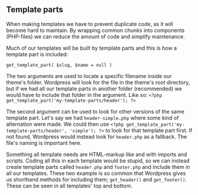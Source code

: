 ## Template parts
When making templates we have to prevent duplicate code, as it will become hard to maintain. By wrapping common chunks into components (PHP-files) we can reduce the amount of code and simplify maintenance.

Much of our templates will be built by template parts and this is how a template part is included:

	get_template_part( $slug, $name = null )
    
The two arguments are used to locate a specific filename inside our theme's folder. Wordpress will  look for the file in the theme's root directory, but if we had all our template parts in another folder (recommended) we would have to include that folder in the argument. Like so: `<?php get_template_part('my-template-parts/header'); ?>`

The second argument can be used to look for other versions of the same template part. Let's say we had `header-simple.php` where some kind of alternation were made. We could then use  `<?php get_template_part('my-template-parts/header', 'simple'); ?>` to look for that template part first. If not found, Wordpress would instead look for `header.php` as a fallback. The file's naming is important here.

Something all template needs are HTML-markup like <body> and <head> with imports and scripts. Coding all this in each template would be stupid, so we can instead create template parts called `header.php` and `footer.php` and include them in all our templates. These two example is so common that Wordpress gives us shorthand methods for including them; `get_header()` and `get_footer()`. These can be seen in all templates' top and bottom.
